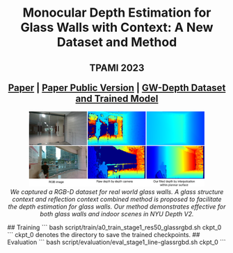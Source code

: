 <p align="center">
  <h1 align="center">Monocular Depth Estimation for Glass Walls with Context: A New Dataset and Method</h1>
  <h2 align="center">
    <p>TPAMI 2023</p>
    <a href="https://ieeexplore.ieee.org/document/10230851" align="center">Paper</a> | 
    <a href="https://orca.cardiff.ac.uk/id/eprint/161953/1/paper.pdf" align="center">Paper Public Version</a> | 
    <a href="https://drive.google.com/drive/folders/1hY34sFkJz56WYdvGHaSlWlOW5ufyc-M8?usp=drive_link" align="center">GW-Depth Dataset and Trained Model</a>
  </h2>
</p>
<p align="center">
    <img src="exp/git_teaser.png" alt="example" width=80%>
    <br>
    <em>We captured a RGB-D dataset for real world glass walls. A glass structure context and reflection context combined method is proposed to facilitate the depth estimation for glass walls. Our method demonstrates effective for both glass walls and indoor scenes in NYU Depth V2.</em>
</p>
## Training
```
bash script/train/a0_train_stage1_res50_glassrgbd.sh ckpt_0
```
ckpt_0 denotes the directory to save the trained checkpoints.
## Evaluation
```
bash script/evaluation/eval_stage1_line-glassrgbd.sh ckpt_0
```
